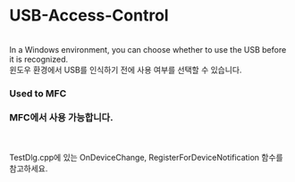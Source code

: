 # USB-Access-Control
<br>
In a Windows environment, you can choose whether to use the USB before it is recognized.
<br>
윈도우 환경에서 USB를 인식하기 전에 사용 여부를 선택할 수 있습니다.
<h3>Used to MFC
<br>
<br>
MFC에서 사용 가능합니다.</h3>
<br>
<br>
TestDlg.cpp에 있는 OnDeviceChange, RegisterForDeviceNotification 함수를 참고하세요.
